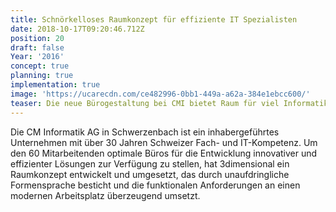 ```yaml
---
title: Schnörkelloses Raumkonzept für effiziente IT Spezialisten
date: 2018-10-17T09:20:46.712Z
position: 20
draft: false
Year: '2016'
concept: true
planning: true
implementation: true
image: 'https://ucarecdn.com/ce482996-0bb1-449a-a62a-384e1ebcc600/'
teaser: Die neue Bürogestaltung bei CMI bietet Raum für viel Informatik Fachkompetenz
---
```

Die CM Informatik AG in Schwerzenbach ist ein inhabergeführtes Unternehmen mit über 30 Jahren Schweizer Fach- und IT-Kompetenz. Um den 60 Mitarbeitenden optimale Büros für die Entwicklung innovativer und effizienter Lösungen zur Verfügung zu stellen, hat 3dimensional ein Raumkonzept entwickelt und umgesetzt, das durch unaufdringliche Formensprache besticht und die funktionalen Anforderungen an einen modernen Arbeitsplatz überzeugend umsetzt.
